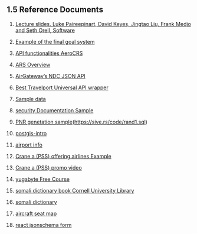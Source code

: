 ## 1.5 Reference Documents

1. [Lecture slides.
   Luke Paireepinart, David Keyes, Jingtao Liu, Frank Medjo and Seth Orell, Software
   ](https://pdfcoffee.com/download/software-requirements-specification-for-airline-flight-booking-system-software-requirements-specification-for-airline-flight-booking-system-pdf-free.html)
1. [Example of the final goal system](https://www.lemax.net/)

1. [API functionalities AeroCRS](https://docs.aerocrs.com/reference/getairlines-1)

1. [ARS Overview ](https://fasrsmall634.weebly.com/disadvantages-of-manual-airline-reservation-system.html)

1. [AirGateway’s NDC JSON API](https://dev-guides.airgateway.net/)

1. [Best Travelport Universal API wrapper](https://github.com/Travelport-Ukraine/uapi-json)

1. [Sample data](http://www.lsv.fr/~sirangel/teaching/dataset/index.html)

1. [security Documentation Sample](https://duffel.com/security)

1. [PNR genetation sample](https://sive.rs/rand1)(<https://sive.rs/code/rand1.sql>)

1. [postgis-intro](https://postgis.net/workshops/zh_Hans/postgis-intro/geography.html)

1. [airport info ](https://www.airportcoder.com/)

1. [Crane a (PSS) offering airlines Example](https://crane.aero/)

1. [Crane a (PSS) promo video ](https://youtu.be/kppIlGPEYT4)

1. [yugabyte Free Course](https://university.yugabyte.com/enrollments)

1. [somali dictionary book Cornell University Library](https://archive.org/details/cu31924026888820/page/143/mode/1up?view=theater)

1. [somali dictionary ](https://www.lexilogos.com/english/somali_dictionary.htm)

1. [aircraft seat map ](https://github.com/sjova/aircraft-seat-map)

1. [react jsonschema form ](https://github.com/rjsf-team/react-jsonschema-form)
